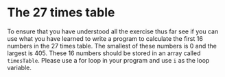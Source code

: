 # The 27 times table

To ensure that you have understood all the exercise thus far see if you can use what you have learned to write a program to calculate the first 16 numbers in the 27 times table.  The smallest of these numbers is 0 and the largest is 405.  These 16 numbers should be stored in an array called `timesTable`.  Please use a for loop in your program and use `i` as the loop variable.   
